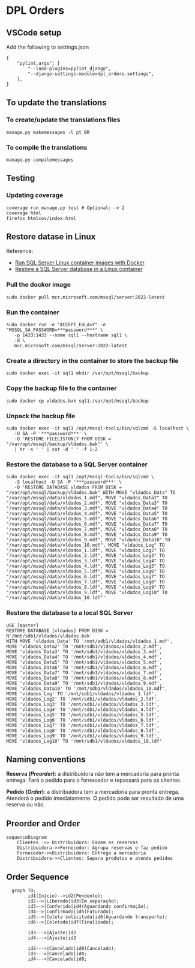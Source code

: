 # DPL Orders

## VSCode setup

Add the following to settings.json

```
{
    "pylint.args": [
        "--load-plugins=pylint_django",
        "--django-settings-module=dpl_orders.settings",
    ],
}
```

## To update the translations

### To create/update the translations files
```
manage.py makemessages -l pt_BR
```

### To compile the translations
```
manage.py compilemessages
```

## Testing

### Updating coverage

```
coverage run manage.py test # Optional: -v 2
coverage html
firefox htmlcov/index.html
```

## Restore datase in Linux

Reference:
* [Run SQL Server Linux container images with Docker](https://learn.microsoft.com/en-us/sql/linux/quickstart-install-connect-docker?view=sql-server-ver16&tabs=cli&pivots=cs1-bash)
* [Restore a SQL Server database in a Linux container](https://learn.microsoft.com/en-us/sql/linux/tutorial-restore-backup-in-sql-server-container?view=sql-server-ver16&tabs=cli)

### Pull the docker image
```
sudo docker pull mcr.microsoft.com/mssql/server:2022-latest
```

### Run the container
```
sudo docker run -e "ACCEPT_EULA=Y" -e "MSSQL_SA_PASSWORD=***password***" \
   -p 1433:1433 --name sql1 --hostname sql1 \
   -d \
   mcr.microsoft.com/mssql/server:2022-latest

```

### Create a directory in the container to store the backup file
```
sudo docker exec -it sql1 mkdir /var/opt/mssql/backup
```

### Copy the backup file to the container
```
sudo docker cp vldados.bak sql1:/var/opt/mssql/backup
```

### Unpack the backup file
```
sudo docker exec -it sql1 /opt/mssql-tools/bin/sqlcmd -S localhost \
   -U SA -P '***password***' \
   -Q 'RESTORE FILELISTONLY FROM DISK = "/var/opt/mssql/backup/vldados.bak"' \
   | tr -s ' ' | cut -d ' ' -f 1-2
```

### Restore the database to a SQL Server container
```
sudo docker exec -it sql1 /opt/mssql-tools/bin/sqlcmd \
   -S localhost -U SA -P '***password***' \
   -Q 'RESTORE DATABASE vldados FROM DISK = "/var/opt/mssql/backup/vldados.bak" WITH MOVE "vldados_Data" TO "/var/opt/mssql/data/vldados_1.mdf", MOVE "vldados_Data2" TO "/var/opt/mssql/data/vldados_2.mdf", MOVE "vldados_Data3" TO "/var/opt/mssql/data/vldados_3.mdf", MOVE "vldados_Data4" TO "/var/opt/mssql/data/vldados_4.mdf", MOVE "vldados_Data5" TO "/var/opt/mssql/data/vldados_5.mdf", MOVE "vldados_Data6" TO "/var/opt/mssql/data/vldados_6.mdf", MOVE "vldados_Data7" TO "/var/opt/mssql/data/vldados_7.mdf", MOVE "vldados_Data8" TO "/var/opt/mssql/data/vldados_8.mdf", MOVE "vldados_Data9" TO "/var/opt/mssql/data/vldados_9.mdf", MOVE "vldados_Data10" TO "/var/opt/mssql/data/vldados_10.mdf", MOVE "vldados_Log" TO "/var/opt/mssql/data/vldados_1.ldf", MOVE "vldados_Log2" TO "/var/opt/mssql/data/vldados_2.ldf", MOVE "vldados_Log3" TO "/var/opt/mssql/data/vldados_3.ldf", MOVE "vldados_Log4" TO "/var/opt/mssql/data/vldados_4.ldf", MOVE "vldados_Log5" TO "/var/opt/mssql/data/vldados_5.ldf", MOVE "vldados_Log6" TO "/var/opt/mssql/data/vldados_6.ldf", MOVE "vldados_Log7" TO "/var/opt/mssql/data/vldados_7.ldf", MOVE "vldados_Log8" TO "/var/opt/mssql/data/vldados_8.ldf", MOVE "vldados_Log9" TO "/var/opt/mssql/data/vldados_9.ldf", MOVE "vldados_Log10" TO "/var/opt/mssql/data/vldados_10.ldf"'
```

### Restore the database to a local SQL Server

```
USE [master]
RESTORE DATABASE [vldados] FROM DISK = N'/mnt/sdb1/vldados/vldados.bak'
WITH MOVE 'vldados_Data' TO '/mnt/sdb1/vldados/vldados_1.mdf', 
MOVE 'vldados_Data2' TO '/mnt/sdb1/vldados/vldados_2.mdf', 
MOVE 'vldados_Data3' TO '/mnt/sdb1/vldados/vldados_3.mdf', 
MOVE 'vldados_Data4' TO '/mnt/sdb1/vldados/vldados_4.mdf', 
MOVE 'vldados_Data5' TO '/mnt/sdb1/vldados/vldados_5.mdf', 
MOVE 'vldados_Data6' TO '/mnt/sdb1/vldados/vldados_6.mdf', 
MOVE 'vldados_Data7' TO '/mnt/sdb1/vldados/vldados_7.mdf', 
MOVE 'vldados_Data8' TO '/mnt/sdb1/vldados/vldados_8.mdf', 
MOVE 'vldados_Data9' TO '/mnt/sdb1/vldados/vldados_9.mdf', 
MOVE 'vldados_Data10' TO '/mnt/sdb1/vldados/vldados_10.mdf', 
MOVE 'vldados_Log' TO '/mnt/sdb1/vldados/vldados_1.ldf',
MOVE 'vldados_Log2' TO '/mnt/sdb1/vldados/vldados_2.ldf',
MOVE 'vldados_Log3' TO '/mnt/sdb1/vldados/vldados_3.ldf',
MOVE 'vldados_Log4' TO '/mnt/sdb1/vldados/vldados_4.ldf',
MOVE 'vldados_Log5' TO '/mnt/sdb1/vldados/vldados_5.ldf',
MOVE 'vldados_Log6' TO '/mnt/sdb1/vldados/vldados_6.ldf',
MOVE 'vldados_Log7' TO '/mnt/sdb1/vldados/vldados_7.ldf',
MOVE 'vldados_Log8' TO '/mnt/sdb1/vldados/vldados_8.ldf',
MOVE 'vldados_Log9' TO '/mnt/sdb1/vldados/vldados_9.ldf',
MOVE 'vldados_Log10' TO '/mnt/sdb1/vldados/vldados_10.ldf'
```

## Naming conventions

**Reserva (*Preorder*)**: a distribuidora não tem a mercadoria para pronta entrega. Fará o pedido para o fornecedor e repassará para os clientes.

**Pedido (*Order*)**: a distribuidora tem a mercadoria para pronta entrega. Atenderá o pedido imediatamente. O pedido pode ser resultado de uma reserva ou não.

## Preorder and Order

```mermaid
sequenceDiagram
    Clientes ->> Distribuidora: Fazem as reservas
    Distribuidora->>Fornecedor: Agrupa reservas e faz pedido
    Fornecedor->>Distribuidora: Entrega a mercadoria
    Distribuidora->>Clientes: Separa produtos e atende pedidos
```

## Order Sequence

```mermaid
  graph TD;
        id1(Início)-->id2(Pendente);
        id2-->|Liberado|id3(Em separação);
        id3-->|Conferido|id4(Aguardando confirmação);
        id4-->|Confirmado|id5(Faturado);
        id5-->|Coleta solicitada|id6(Aguardando transporte);
        id6-->|Coletado|id7(Finalizado);

        id3--->|Ajuste|id2
        id4--->|Ajuste|id2

        id2--->|Cancelado|id8(Cancelado);
        id3--->|Cancelado|id8;
        id4--->|Cancelado|id8;
```
